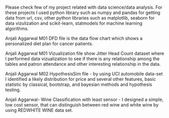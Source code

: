 Please check few of my project related with data science/data analysis. For these projects I used python library such as numpy and pandas for getting data from url, csv, other python libraries such as matplotlib, seaborn for data vizulization and scikit-learn, statmodels for machine learning algorithms. 

Anjali Aggarwal M01 DFD file is the data flow chart which shows a personalized diet plan for cancer patients.

Anjali Aggarwal M01 Vizualization file show Jitter Head Count dataset where I performed data vizualization to see if there is any relationship among the tables and patron attendance and other interesting relationship in the data.

Anjali Aggarwal M02 HypothesisSim file - by using UCI automobile data-set I identified a likely distribution for price and several other features, basic statistic by classical, bootstrap, and bayesian methods and hypothesis testing.

Anjali Aggarwal- Wine Classification with least sensor - I designed a simple, low cost sensor, that can distinguish between red wine and white wine by using REDWHITE WINE data set.

